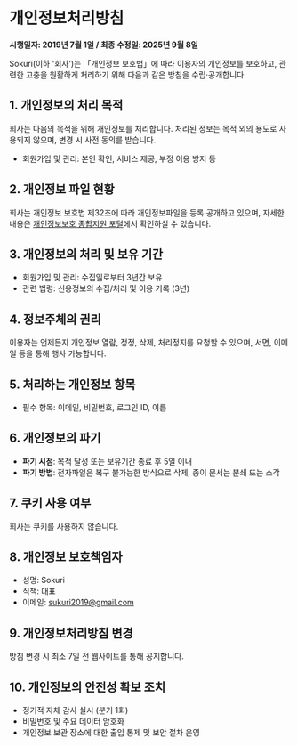 # 개인정보처리방침

**시행일자: 2019년 7월 1일 / 최종 수정일: 2025년 9월 8일**

Sokuri(이하 '회사')는 「개인정보 보호법」에 따라 이용자의 개인정보를 보호하고, 관련한 고충을 원활하게 처리하기 위해 다음과 같은 방침을 수립·공개합니다.

## 1. 개인정보의 처리 목적

회사는 다음의 목적을 위해 개인정보를 처리합니다. 처리된 정보는 목적 외의 용도로 사용되지 않으며, 변경 시 사전 동의를 받습니다.

- 회원가입 및 관리: 본인 확인, 서비스 제공, 부정 이용 방지 등

## 2. 개인정보 파일 현황

회사는 개인정보 보호법 제32조에 따라 개인정보파일을 등록·공개하고 있으며, 자세한 내용은 [개인정보보호 종합지원 포털](https://www.privacy.go.kr)에서 확인하실 수 있습니다.

## 3. 개인정보의 처리 및 보유 기간

- 회원가입 및 관리: 수집일로부터 3년간 보유
- 관련 법령: 신용정보의 수집/처리 및 이용 기록 (3년)

## 4. 정보주체의 권리

이용자는 언제든지 개인정보 열람, 정정, 삭제, 처리정지를 요청할 수 있으며, 서면, 이메일 등을 통해 행사 가능합니다.

## 5. 처리하는 개인정보 항목

- 필수 항목: 이메일, 비밀번호, 로그인 ID, 이름

## 6. 개인정보의 파기

- **파기 시점**: 목적 달성 또는 보유기간 종료 후 5일 이내
- **파기 방법**: 전자파일은 복구 불가능한 방식으로 삭제, 종이 문서는 분쇄 또는 소각

## 7. 쿠키 사용 여부

회사는 쿠키를 사용하지 않습니다.

## 8. 개인정보 보호책임자

- 성명: Sokuri  
- 직책: 대표  
- 이메일: sukuri2019@gmail.com  

## 9. 개인정보처리방침 변경

방침 변경 시 최소 7일 전 웹사이트를 통해 공지합니다.

## 10. 개인정보의 안전성 확보 조치

- 정기적 자체 감사 실시 (분기 1회)  
- 비밀번호 및 주요 데이터 암호화  
- 개인정보 보관 장소에 대한 출입 통제 및 보안 절차 운영
